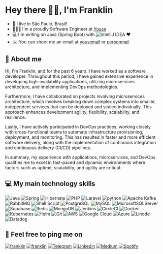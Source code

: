 # Hey there ✌🏾, I'm Franklin

- 🌇 I live in São Paulo, Brasil!
- 👨🏾‍💻 I'm a proudly Software Engineer at [Youse](https://www.youse.com.br/)
- 💻 I'm writing on Java (Spring Boot) with ![IntelliJ IDEA](https://img.shields.io/badge/IntelliJIDEA-000000.svg?style=flat-square&logo=intellij-idea&logoColor=white) :heart:
- ✉️ You can shoot me an email at [yousemail](mailto:franklin.cassiano.gft@youse.com.br) or [personmail](mailto:franklincassiano@gmail.com)

## 🔏 About me

Hi, I'm Franklin, and for the past 6 years, I have worked as a software developer. Throughout this period, I have gained extensive experience in developing high-availability applications, utilizing microservices architecture, and implementing DevOps methodologies.

Furthermore, I have collaborated on projects involving microservices architecture, which involves breaking down complex systems into smaller, independent services that can be deployed and scaled individually. This approach enhances development agility, flexibility, scalability, and resilience.

Lastly, I have actively participated in DevOps practices, working closely with cross-functional teams to automate infrastructure provisioning, deployment, and monitoring. This has resulted in faster and more efficient software delivery, along with the implementation of continuous integration and continuous delivery (CI/CD) pipelines.

In summary, my experience with applications, microservices, and DevOps qualifies me to excel in fast-paced and dynamic environments where factors such as uptime, scalability, and agility are critical.

## 💻 My main technology skills


![Java](https://img.shields.io/badge/java-%23ED8B00.svg?style=for-the-badge&logo=openjdk&logoColor=white) ![Spring](https://img.shields.io/badge/spring-%236DB33F.svg?style=for-the-badge&logo=spring&logoColor=white) ![Hibernate](https://img.shields.io/badge/Hibernate-59666C?style=for-the-badge&logo=Hibernate&logoColor=white) ![PHP](https://img.shields.io/badge/PHP-777BB4?style=for-the-badge&logo=php&logoColor=white) ![Laravel](https://img.shields.io/badge/Laravel-FF2D20?style=for-the-badge&logo=laravel&logoColor=white) ![python](https://img.shields.io/badge/python%20-%2314354C.svg?&style=for-the-badge&logo=python&logoColor=white) ![Apache Kafka](https://img.shields.io/badge/Apache%20Kafka-000?style=for-the-badge&logo=apachekafka) ![RabbitMQ](https://img.shields.io/badge/Rabbitmq-FF6600?style=for-the-badge&logo=rabbitmq&logoColor=white) ![Shell Script](https://img.shields.io/badge/Shell_Script-121011?style=for-the-badge&logo=gnu-bash&logoColor=white) ![PostgreSQL](https://img.shields.io/badge/PostgreSQL-316192?style=for-the-badge&logo=postgresql&logoColor=white) ![MySQL](https://img.shields.io/badge/MySQL-4479A1?style=for-the-badge&logo=mysql&logoColor=white) ![MicrosoftSQLServer](https://img.shields.io/badge/Microsoft%20SQL%20Server-CC2927?style=for-the-badge&logo=microsoft%20sql%20server&logoColor=white) ![Supabase](https://img.shields.io/badge/Supabase-3ECF8E?style=for-the-badge&logo=supabase&logoColor=white) ![Redis](https://img.shields.io/badge/Redis-DC382D?style=for-the-badge&logo=redis&logoColor=white) ![MongoDB](https://img.shields.io/badge/MongoDB-4EA94B?style=for-the-badge&logo=mongodb&logoColor=white) ![Jenkins](https://img.shields.io/badge/jenkins-%232C5263.svg?style=for-the-badge&logo=jenkins&logoColor=white) ![CircleCI](https://img.shields.io/badge/circle%20ci-%23161616.svg?style=for-the-badge&logo=circleci&logoColor=white) ![Docker](https://img.shields.io/badge/Docker-2496ED?style=for-the-badge&logo=docker&logoColor=white) ![Kubernetes](https://img.shields.io/badge/Kubernetes-326CE5?style=for-the-badge&logo=kubernetes&logoColor=white) ![Helm](https://img.shields.io/badge/Helm-0F1689?style=for-the-badge&logo=helm&logoColor=white) ![Git](https://img.shields.io/badge/Git-F05032?style=for-the-badge&logo=git&logoColor=black) ![AWS](https://img.shields.io/badge/AWS-%23FF9900.svg?style=for-the-badge&logo=amazon-aws&logoColor=white) ![Google Cloud](https://img.shields.io/badge/GoogleCloud-%234285F4.svg?style=for-the-badge&logo=google-cloud&logoColor=white) ![Azure](https://img.shields.io/badge/azure-%230072C6.svg?style=for-the-badge&logo=microsoftazure&logoColor=white) ![Linode](https://img.shields.io/badge/linode-00A95C?style=for-the-badge&logo=linode&logoColor=white) ![Datadog](https://img.shields.io/badge/datadog-%23632CA6.svg?style=for-the-badge&logo=datadog&logoColor=white)

## 📲 Feel free to ping me on


[![franklin](https://img.shields.io/badge/youse-mail-EA4335.svg?&style=for-the-badge&logo=mail.ru&logoColor=white)](mailto:franklin.cassiano.gft@youse.com.br) [![franklin](https://img.shields.io/badge/personal-mail-EA4335.svg?&style=for-the-badge&logo=mail.ru&logoColor=white)](mailto:franklincassiano@gmail.com) [![Telegram](https://img.shields.io/badge/Telegram-26A5E4.svg?&style=for-the-badge&logo=mail.ru&logoColor=white)](https://t.me/franklinguimaraes) [![LinkedIn](https://img.shields.io/badge/LinkedIn-0A66C2.svg?&style=for-the-badge&logo=linkedin&logoColor=white)](https://www.linkedin.com/in/franklin-guimaraes/) [![Medium](https://img.shields.io/badge/Medium-12100E?style=for-the-badge&logo=medium&logoColor=white)](https://medium.com/@franklinguimaraes) [![Spotify](https://img.shields.io/badge/Spotify-1ED760?style=for-the-badge&logo=spotify&logoColor=white)](https://open.spotify.com/user/22n4dja45imbiykgmusxnqati?si=89ff5f3b53114b82)
